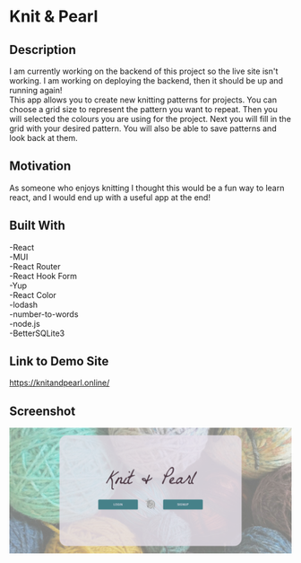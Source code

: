 # Knit & Pearl

## Description

I am currently working on the backend of this project so the live site isn't working. I am working on deploying the backend, then it should be up and running again! \
This app allows you to create new knitting patterns for projects. You can choose a grid size to represent the pattern you want to repeat. Then you will selected the colours you are using for the project. Next you will fill in the grid with your desired pattern. You will also be able to save patterns and look back at them.

## Motivation

As someone who enjoys knitting I thought this would be a fun way to learn react, and I would end up with a useful app at the end!

## Built With

-React\
-MUI\
-React Router\
-React Hook Form\
-Yup\
-React Color\
-lodash\
-number-to-words\
-node.js\
-BetterSQLite3

## Link to Demo Site

https://knitandpearl.online/

## Screenshot

![Screenshot](Screenshot.png)
